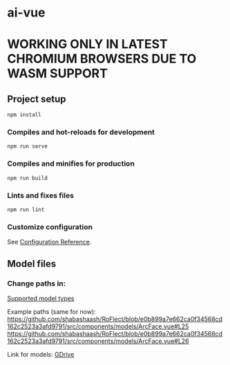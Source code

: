 # ai-vue
# WORKING ONLY IN LATEST CHROMIUM BROWSERS DUE TO WASM SUPPORT
## Project setup
```
npm install
```

### Compiles and hot-reloads for development
```
npm run serve
```

### Compiles and minifies for production
```
npm run build
```

### Lints and fixes files
```
npm run lint
```

### Customize configuration
See [Configuration Reference](https://cli.vuejs.org/config/).

## Model files

### Change paths in:
[Supported model types](./src/components/models/)

Example paths (same for now):
https://github.com/shabashaash/RoFlect/blob/e0b899a7e662ca0f34568cd162c2523a3afd9791/src/components/models/ArcFace.vue#L25
https://github.com/shabashaash/RoFlect/blob/e0b899a7e662ca0f34568cd162c2523a3afd9791/src/components/models/ArcFace.vue#L26

Link for models:
[GDrive](https://drive.google.com/drive/folders/1BD-G13QUPX9gjD7pD7XL0RMDz5mcTTCr?usp=sharing)

